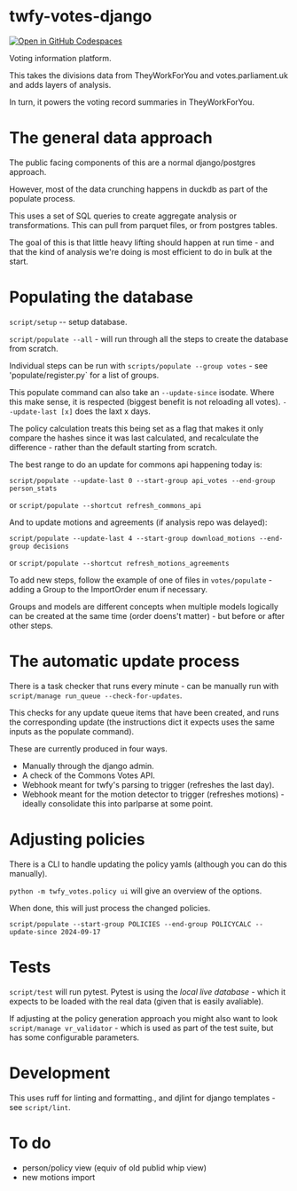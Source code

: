# twfy-votes-django

[![Open in GitHub Codespaces](https://github.com/codespaces/badge.svg)](https://codespaces.new/mysociety/twfy-votes-django)

Voting information platform.

This takes the divisions data from TheyWorkForYou and votes.parliament.uk and adds layers of analysis. 

In turn, it powers the voting record summaries in TheyWorkForYou. 

# The general data approach

The public facing components of this are a normal django/postgres approach.

However, most of the data crunching happens in duckdb as part of the populate process. 

This uses a set of SQL queries to create aggregate analysis or transformations. This can pull from parquet files, or from postgres tables.

The goal of this is that little heavy lifting should happen at run time - and that the kind of analysis we're doing is most efficient to do in bulk at the start. 

# Populating the database

`script/setup` -- setup database.

`script/populate --all` - will run through all the steps to create the database from scratch.

Individual steps can be run with `scripts/populate --group votes` - see 'populate/register.py` for a list of groups. 

This populate command can also take an `--update-since` isodate. Where this make sense, it is respected (biggest benefit is not reloading all votes). `--update-last [x]` does the laxt x days.

The policy calculation treats this being set as a flag that makes it only compare the hashes since it was last calculated, and recalculate the difference - rather than the default starting from scratch. 

The best range to do an update for commons api happening today is:

`script/populate --update-last 0 --start-group api_votes --end-group person_stats`

or `script/populate --shortcut refresh_commons_api`

And to update motions and agreements (if analysis repo was delayed):

`script/populate --update-last 4 --start-group download_motions --end-group decisions`


or `script/populate --shortcut refresh_motions_agreements`


To add new steps, follow the example of one of files in `votes/populate` - adding a Group to the ImportOrder enum if necessary. 

Groups and models are different concepts when multiple models logically can be created at the same time (order doens't matter) - but before or after other steps. 

# The automatic update process

There is a task checker that runs every minute - can be manually run with `script/manage run_queue --check-for-updates`.

This checks for any update queue items that have been created, and runs the corresponding update (the instructions dict it expects uses the same inputs as the populate command).

These are currently produced in four ways.

* Manually through the django admin.
* A check of the Commons Votes API.
* Webhook meant for twfy's parsing to trigger (refreshes the last day).
* Webhook meant for the motion detector to trigger (refreshes motions) - ideally consolidate this into parlparse at some point. 

# Adjusting policies

There is a CLI to handle updating the policy yamls (although you can do this manually).

`python -m twfy_votes.policy ui` will give an overview of the options.

When done, this will just process the changed policies. 

```
script/populate --start-group POLICIES --end-group POLICYCALC --update-since 2024-09-17
```

# Tests

`script/test` will run pytest. Pytest is using the *local live database* - which it expects to be loaded with the real data (given that is easily avaliable).

If adjusting at the policy generation approach you might also want to look `script/manage vr_validator` - which is used as part of the test suite, but has some configurable parameters.

# Development

This uses ruff for linting and formatting., and djlint for django templates - see `script/lint`.

# To do

- person/policy view (equiv of old publid whip view)
- new motions import
